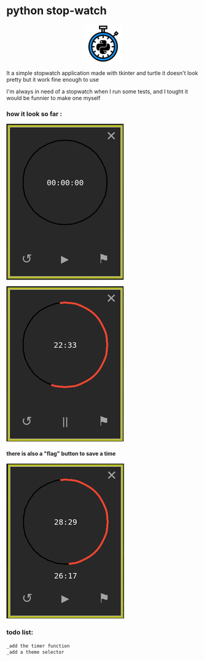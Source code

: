 # python stop-watch

<p align="center">
  <img src="data/stopwatch.png" width=20% height=20%/>
</p>

It a simple stopwatch application made with tkinter and turtle
it doesn't look pretty but it work fine enough to use

I'm always in need of a stopwatch when I run some tests, and I tought it would be funnier to make one myself

### how it look so far :

![s1](data/shot1.png)

![s2](data/shot2.png)

#### there is also a "flag" button to save a time

![s3](data/shot3.png)

### todo list:
```
_add the timer function
_add a theme selector
```


